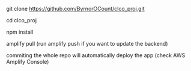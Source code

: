 git clone https://github.com/ByrnorOCount/clco_proj.git

cd clco_proj

npm install

amplify pull (run amplify push if you want to update the backend)

commiting the whole repo will automatically deploy the app (check AWS Amplify Console)